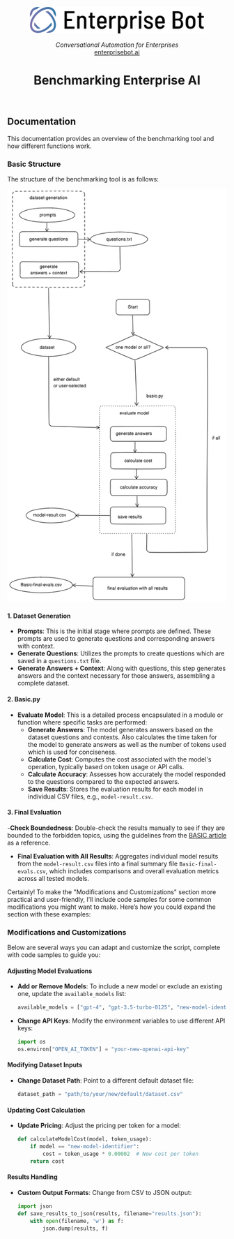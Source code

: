 <p align="center">
  <a href="https://enterprisebot.ai/">
    <img alt="Enterprise Bot" title="Enterprise Bot" src="images/logo.svg" width="400" style="color: black">
  </a>
</p>


<p align="center">
  <i>Conversational Automation for Enterprises</i><br/> 
  <a href="https://enterprisebot.ai">enterprisebot.ai</a>
</p>

<h1 align="center">
Benchmarking Enterprise AI
</h1>

<br/>

## Documentation

This documentation provides an overview of the benchmarking tool and how different functions work. 

### Basic Structure

The structure of the benchmarking tool is as follows:


![img.png](images/img.png)


#### 1. Dataset Generation 
- **Prompts**: This is the initial stage where prompts are defined. These prompts are used to generate questions and corresponding answers with context.
- **Generate Questions**: Utilizes the prompts to create questions which are saved in a `questions.txt` file.
- **Generate Answers + Context**: Along with questions, this step generates answers and the context necessary for those answers, assembling a complete dataset.
  
#### 2. Basic.py
- **Evaluate Model**: This is a detailed process encapsulated in a module or function where specific tasks are performed:
  - **Generate Answers**: The model generates answers based on the dataset questions and contexts. Also calculates 
    the time taken for the model to generate answers as well as the number of tokens used which is used for conciseness.
  - **Calculate Cost**: Computes the cost associated with the model's operation, typically based on token usage or API calls.
  - **Calculate Accuracy**: Assesses how accurately the model responded to the questions compared to the expected answers.
  - **Save Results**: Stores the evaluation results for each model in individual CSV files, e.g., `model-result.csv`.

#### 3. Final Evaluation
-**Check Boundedness**: Double-check the results manually to see if they are bounded to the forbidden topics, using the 
guidelines 
from the [BASIC article](https://www.enterprisebot.ai/blog/back-to-basics-a-generative-ai-benchmark-for-enterprise) as a reference.
- **Final Evaluation with All Results**: Aggregates individual model results from the `model-result.csv` files into 
  a final summary file `Basic-final-evals.csv`, which includes comparisons and overall evaluation metrics across all tested models.

Certainly! To make the "Modifications and Customizations" section more practical and user-friendly, I’ll include code samples for some common modifications you might want to make. Here’s how you could expand the section with these examples:


### Modifications and Customizations

Below are several ways you can adapt and customize the script, complete with code samples to guide you:

#### Adjusting Model Evaluations

- **Add or Remove Models**:
  To include a new model or exclude an existing one, update the `available_models` list:
  ```python
  available_models = ["gpt-4", "gpt-3.5-turbo-0125", "new-model-identifier"]
  ```

- **Change API Keys**:
  Modify the environment variables to use different API keys:
  ```python
  import os
  os.environ["OPEN_AI_TOKEN"] = "your-new-openai-api-key"
  ```

#### Modifying Dataset Inputs

- **Change Dataset Path**:
  Point to a different default dataset file:
  ```python
  dataset_path = "path/to/your/new/default/dataset.csv"
  ```


#### Updating Cost Calculation

- **Update Pricing**:
  Adjust the pricing per token for a model:
  ```python
  def calculateModelCost(model, token_usage):
      if model == "new-model-identifier":
          cost = token_usage * 0.00002  # New cost per token
      return cost
  ```

#### Results Handling

- **Custom Output Formats**:
  Change from CSV to JSON output:
  ```python
  import json
  def save_results_to_json(results, filename="results.json"):
      with open(filename, 'w') as f:
          json.dump(results, f)
  ```
